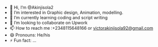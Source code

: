 - 👋 Hi, I’m @Akinjisola2
- 👀 I’m interested in Graphic design, Animation, modelling.
- 🌱 I’m currently learning coding and script writing
- 💞️ I’m looking to collaborate on Upwork
- 📫 How to reach me :+2348115648166 or victorakinjisola92@gmail.com
- 😄 Pronouns: He/his
- ⚡ Fun fact: ...

<!---
Akinjisola2/Akinjisola2 is a ✨ special ✨ repository because its `README.md` (this file) appears on your GitHub profile.
You can click the Preview link to take a look at your changes.
--->
